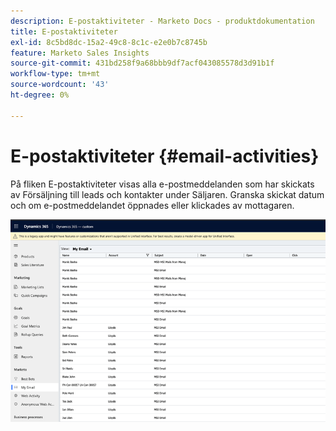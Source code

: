 ```yaml
---
description: E-postaktiviteter - Marketo Docs - produktdokumentation
title: E-postaktiviteter
exl-id: 8c5bd8dc-15a2-49c8-8c1c-e2e0b7c8745b
feature: Marketo Sales Insights
source-git-commit: 431bd258f9a68bbb9df7acf043085578d3d91b1f
workflow-type: tm+mt
source-wordcount: '43'
ht-degree: 0%

---
```


# E-postaktiviteter {#email-activities}

På fliken E-postaktiviteter visas alla e-postmeddelanden som har skickats av Försäljning till leads och kontakter under Säljaren. Granska skickat datum och om e-postmeddelandet öppnades eller klickades av mottagaren.

![](assets/email-activities-1.png)
